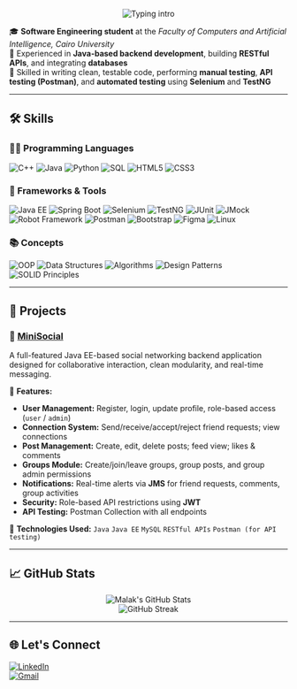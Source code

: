 <p align="center">
  <img src="https://readme-typing-svg.herokuapp.com?font=Fira+Code&size=28&duration=3000&pause=500&color=000000&center=true&vCenter=true&width=600&lines=Hi%2C+I'm+Malak+Sherif!" alt="Typing intro" />
</p>

🎓 **Software Engineering student** at the *Faculty of Computers and Artificial Intelligence, Cairo University*  
🔧 Experienced in **Java-based backend development**, building **RESTful APIs**, and integrating **databases**  
🧪 Skilled in writing clean, testable code, performing **manual testing**, **API testing (Postman)**, and **automated testing** using **Selenium** and **TestNG**




---

## 🛠️ Skills

### 👩‍💻 Programming Languages  
![C++](https://img.shields.io/badge/C++-00599C?style=for-the-badge&logo=c%2B%2B&logoColor=white)
![Java](https://img.shields.io/badge/Java-007396?style=for-the-badge&logo=java&logoColor=white)
![Python](https://img.shields.io/badge/Python-3776AB?style=for-the-badge&logo=python&logoColor=white)
![SQL](https://img.shields.io/badge/SQL-003B57?style=for-the-badge&logo=mysql&logoColor=white)
![HTML5](https://img.shields.io/badge/HTML5-E34F26?style=for-the-badge&logo=html5&logoColor=white)
![CSS3](https://img.shields.io/badge/CSS3-1572B6?style=for-the-badge&logo=css3&logoColor=white)

### 🧰 Frameworks & Tools  
![Java EE](https://img.shields.io/badge/Java%20EE-007396?style=for-the-badge&logo=java&logoColor=white)
![Spring Boot](https://img.shields.io/badge/Spring%20Boot-6DB33F?style=for-the-badge&logo=springboot&logoColor=white)
![Selenium](https://img.shields.io/badge/Selenium-43B02A?style=for-the-badge&logo=selenium&logoColor=white)
![TestNG](https://img.shields.io/badge/TestNG-FF4C1E?style=for-the-badge&logo=testng&logoColor=white)
![JUnit](https://img.shields.io/badge/JUnit-25A162?style=for-the-badge&logo=junit5&logoColor=white)
![JMock](https://img.shields.io/badge/JMock-8A2BE2?style=for-the-badge)
![Robot Framework](https://img.shields.io/badge/Robot_Framework-000000?style=for-the-badge&logo=robotframework&logoColor=white)
![Postman](https://img.shields.io/badge/Postman-FF6C37?style=for-the-badge&logo=postman&logoColor=white)
![Bootstrap](https://img.shields.io/badge/Bootstrap-7952B3?style=for-the-badge&logo=bootstrap&logoColor=white)
![Figma](https://img.shields.io/badge/Figma-F24E1E?style=for-the-badge&logo=figma&logoColor=white)
![Linux](https://img.shields.io/badge/Linux-FCC624?style=for-the-badge&logo=linux&logoColor=black)

### 📚 Concepts  
![OOP](https://img.shields.io/badge/OOP-FFB300?style=for-the-badge)
![Data Structures](https://img.shields.io/badge/Data%20Structures-00599C?style=for-the-badge)
![Algorithms](https://img.shields.io/badge/Algorithms-00B8D4?style=for-the-badge)
![Design Patterns](https://img.shields.io/badge/Design%20Patterns-AB47BC?style=for-the-badge)
![SOLID Principles](https://img.shields.io/badge/SOLID%20Principles-607D8B?style=for-the-badge)

---

## 🚀 Projects

### 🔗 [MiniSocial](https://github.com/MalakkSherif/Mini-Social)

A full-featured Java EE-based social networking backend application designed for collaborative interaction, clean modularity, and real-time messaging.

📌 **Features:**
- **User Management:** Register, login, update profile, role-based access (`user` / `admin`)
- **Connection System:** Send/receive/accept/reject friend requests; view connections
- **Post Management:** Create, edit, delete posts; feed view; likes & comments
- **Groups Module:** Create/join/leave groups, group posts, and group admin permissions
- **Notifications:** Real-time alerts via **JMS** for friend requests, comments, group activities
- **Security:** Role-based API restrictions using **JWT**
- **API Testing:** Postman Collection with all endpoints

🧰 **Technologies Used:**
 `Java`
 `Java EE`
 `MySQL`
 `RESTful APIs`
 `Postman (for API testing)`

---

## 📈 GitHub Stats

<div align="center">

  <img src="https://github-readme-stats.vercel.app/api?username=MalakkSherif&show_icons=true&theme=tokyonight" alt="Malak's GitHub Stats" />
  <br>
  <img src="https://streak-stats.demolab.com?user=MalakkSherif&theme=tokyonight" alt="GitHub Streak" />

</div>


---

## 🌐 Let's Connect

[![LinkedIn](https://img.shields.io/badge/LinkedIn-Connect-blue?style=for-the-badge&logo=linkedin)](http://www.linkedin.com/in/malakksherif)  
[![Gmail](https://img.shields.io/badge/Gmail-Email-red?style=for-the-badge&logo=gmail)](mailto:malaksherifmohamed@gmail.com)
